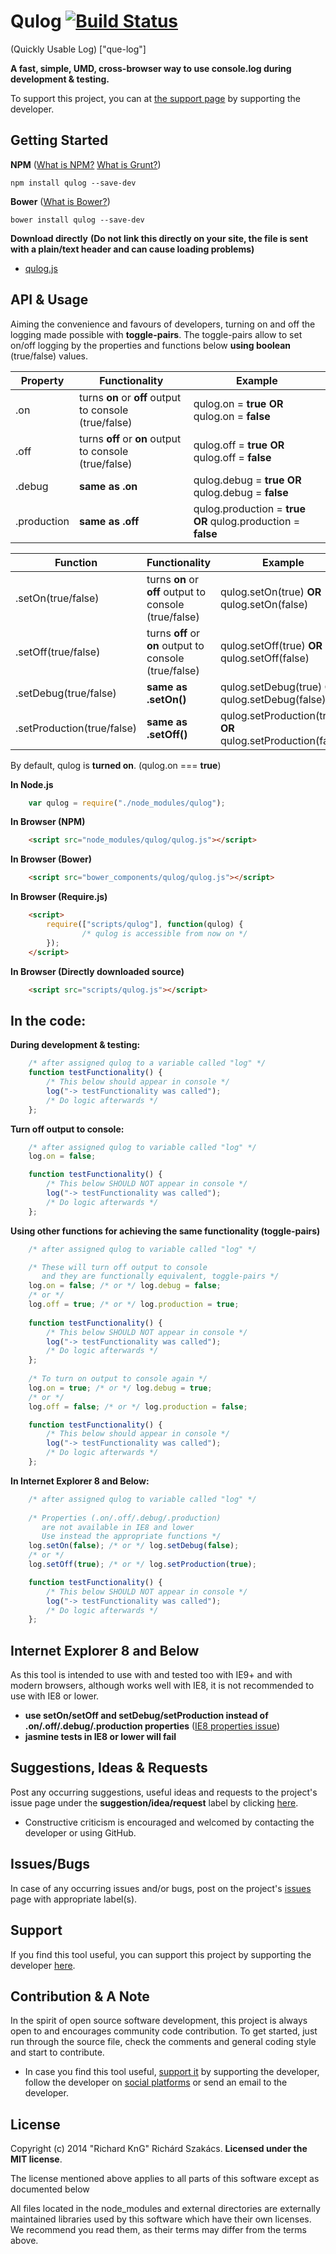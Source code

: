 Qulog [![Build Status](https://travis-ci.org/richard-kng/qulog.svg?branch=master)](https://travis-ci.org/richard-kng/qulog)
=====
(Quickly Usable Log) ["que-log"]

__A fast, simple, UMD, cross-browser way to use console.log during development & testing.__

To support this project, you can at [the support page](http://richard-kng.github.io/support/) by supporting the developer.

Getting Started
---------------

__NPM__ ([What is NPM?](https://docs.nodejitsu.com/articles/getting-started/npm/what-is-npm) [What is Grunt?](http://gruntjs.com/))

    npm install qulog --save-dev

__Bower__ ([What is Bower?](http://bower.io/))

    bower install qulog --save-dev

__Download directly__ __(Do not link this directly on your site, the file is sent with a plain/text header and can cause loading problems)__

- [qulog.js](https://raw.githubusercontent.com/richard-kng/qulog/master/lib/qulog.js)

API & Usage
-----------
Aiming the convenience and favours of developers, turning on and off the logging made possible with __toggle-pairs__. The toggle-pairs allow to set on/off logging by the properties and functions below __using boolean__ (true/false) values.

| Property    | Functionality | Example |
| ----------- | ------------- | ------- |
| .on         | turns __on__ or __off__ output to console (true/false) | qulog.on = __true__ __OR__ qulog.on = __false__ |
| .off        | turns __off__ or __on__ output to console (true/false) | qulog.off = __true__ __OR__ qulog.off = __false__ |
| .debug      | __same as .on__                                        | qulog.debug = __true__ __OR__ qulog.debug = __false__ |
| .production | __same as .off__                                       | qulog.production = __true__ __OR__ qulog.production = __false__ |

| Function    | Functionality | Example |
| ----------- | ------------- | ------- |
| .setOn(true/false)         | turns __on__ or __off__ output to console (true/false) | qulog.setOn(true) __OR__ qulog.setOn(false) |
| .setOff(true/false)        | turns __off__ or __on__ output to console (true/false) | qulog.setOff(true) __OR__ qulog.setOff(false) |
| .setDebug(true/false)      | __same as .setOn()__                                   | qulog.setDebug(true) __OR__ qulog.setDebug(false) |
| .setProduction(true/false) | __same as .setOff()__                                  | qulog.setProduction(true) __OR__ qulog.setProduction(false) |

By default, qulog is __turned on__. (qulog.on === __true__)

__In Node.js__
```javascript
    var qulog = require("./node_modules/qulog");
```
__In Browser (NPM)__
```html
    <script src="node_modules/qulog/qulog.js"></script>
```
__In Browser (Bower)__
```html
    <script src="bower_components/qulog/qulog.js"></script>
```
__In Browser (Require.js)__
```html
    <script>
        require(["scripts/qulog"], function(qulog) {
                /* qulog is accessible from now on */
        });
    </script>
```
__In Browser (Directly downloaded source)__
```html
    <script src="scripts/qulog.js"></script>
```
In the code:
----------------------
__During development & testing:__
```javascript
    /* after assigned qulog to a variable called "log" */
    function testFunctionality() {
        /* This below should appear in console */
        log("-> testFunctionality was called");
        /* Do logic afterwards */
    };
```
__Turn off output to console:__
```javascript
    /* after assigned qulog to variable called "log" */
    log.on = false; 

    function testFunctionality() {
        /* This below SHOULD NOT appear in console */
        log("-> testFunctionality was called");
        /* Do logic afterwards */
    };
```
__Using other functions for achieving the same functionality (toggle-pairs)__
```javascript
    /* after assigned qulog to variable called "log" */

    /* These will turn off output to console
       and they are functionally equivalent, toggle-pairs */
    log.on = false; /* or */ log.debug = false;
    /* or */
    log.off = true; /* or */ log.production = true;
    
    function testFunctionality() {
        /* This below SHOULD NOT appear in console */
        log("-> testFunctionality was called");
        /* Do logic afterwards */
    };
    
    /* To turn on output to console again */
    log.on = true; /* or */ log.debug = true;
    /* or */
    log.off = false; /* or */ log.production = false;

    function testFunctionality() {
        /* This below should appear in console */
        log("-> testFunctionality was called");
        /* Do logic afterwards */
    };
```
__In Internet Explorer 8 and Below:__
```javascript
    /* after assigned qulog to variable called "log" */
    
    /* Properties (.on/.off/.debug/.production)
       are not available in IE8 and lower
       Use instead the appropriate functions */
    log.setOn(false); /* or */ log.setDebug(false);
    /* or */
    log.setOff(true); /* or */ log.setProduction(true);

    function testFunctionality() {
        /* This below SHOULD NOT appear in console */
        log("-> testFunctionality was called");
        /* Do logic afterwards */
    };
```

Internet Explorer 8 and Below
-----------------------------
As this tool is intended to use with and tested too with IE9+ and with modern browsers, although works well with IE8, it is not recommended to use with IE8 or lower.

 - __use setOn/setOff and setDebug/setProduction instead of .on/.off/.debug/.production properties__ ([IE8 properties issue](http://stackoverflow.com/questions/21175290/object-defineproperty-alternative-for-ie8))
 - __jasmine tests in IE8 or lower will fail__

Suggestions, Ideas & Requests
-----------------------------
Post any occurring suggestions, useful ideas and requests to the project's issue page under the __suggestion/idea/request__ label by clicking [here](https://github.com/richard-kng/qulog/labels/suggestion/idea/request).

 - Constructive criticism is encouraged and welcomed by contacting the developer or using GitHub.

Issues/Bugs
-----------
In case of any occurring issues and/or bugs, post on the project's [issues](https://github.com/richard-kng/qulog/issues) page with appropriate label(s).

Support
-------
If you find this tool useful, you can support this project by supporting the developer [here](http://richard-kng.github.io/support/).

Contribution & A Note
---------------------
In the spirit of open source software development, this project is always open to and encourages community code contribution. To get started, just run through the source file, check the comments and general coding style and start to contribute.

- In case you find this tool useful, [support it](http://richard-kng.github.io/support/) by supporting the developer, follow the developer on [social platforms](https://gratipay.com/richard_kng/) or send an email to the developer.

License
-------
Copyright (c) 2014 "Richard KnG" Richárd Szakács. __Licensed under the MIT license__.

The license mentioned above applies to all parts of this software except as
documented below

All files located in the node_modules and external directories are
externally maintained libraries used by this software which have their
own licenses. We recommend you read them, as their terms may differ from
the terms above.